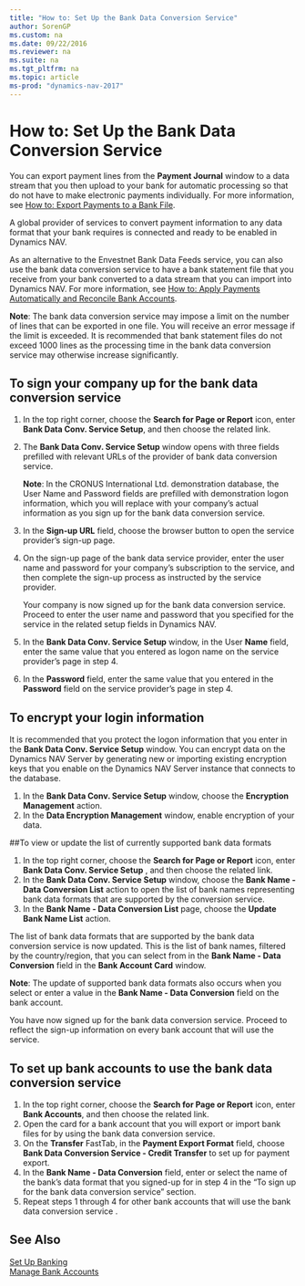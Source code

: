 ```yaml
---
title: "How to: Set Up the Bank Data Conversion Service"
author: SorenGP
ms.custom: na
ms.date: 09/22/2016
ms.reviewer: na
ms.suite: na
ms.tgt_pltfrm: na
ms.topic: article
ms-prod: "dynamics-nav-2017"
---
```


# How to: Set Up the Bank Data Conversion Service
You can export payment lines from the **Payment Journal** window to a data stream that you then upload to your bank for automatic processing so that do not have to make electronic payments individually. For more information, see [How to: Export Payments to a Bank File](payables-how-export-payments-bank-file.md).

A global provider of services to convert payment information to any data format that your bank requires is connected and ready to be enabled in Dynamics NAV.

As an alternative to the Envestnet Bank Data Feeds service, you can also use the bank data conversion service to have a bank statement file that you receive from your bank converted to a data stream that you can import into Dynamics NAV. For more information, see [How to: Apply Payments Automatically and Reconcile Bank Accounts](receivables-apply-payments-auto-reconcile-bank-accounts.md).

**Note**: The bank data conversion service may impose a limit on the number of lines that can be exported in one file. You will receive an error message if the limit is exceeded. It is recommended that bank statement files do not exceed 1000 lines as the processing time in the bank data conversion service may otherwise increase significantly.

## To sign your company up for the bank data conversion service
1. In the top right corner, choose the **Search for Page or Report** icon, enter **Bank Data Conv. Service Setup**, and then choose the related link.  
2. The **Bank Data Conv. Service Setup** window opens with three fields prefilled with relevant URLs of the provider of bank data conversion service.

    **Note**: In the CRONUS International Ltd. demonstration database, the User Name and Password fields are prefilled with demonstration logon information, which you will replace with your company’s actual information as you sign up for the bank data conversion service.
3. In the **Sign-up URL** field, choose the browser button to open the service provider’s sign-up page.  
4. On the sign-up page of the bank data service provider, enter the user name and password for your company’s subscription to the service, and then complete the sign-up process as instructed by the service provider.

    Your company is now signed up for the bank data conversion service. Proceed to enter the user name and password that you specified for the service in the related setup fields in Dynamics NAV.
5. In the **Bank Data Conv. Service Setup** window, in the User **Name** field, enter the same value that you entered as logon name on the service provider’s page in step 4.
6. In the **Password** field, enter the same value that you entered in the **Password** field on the service provider’s page in step 4.

## To encrypt your login information
It is recommended that you protect the logon information that you enter in the **Bank Data Conv. Service Setup** window. You can encrypt data on the Dynamics NAV Server by generating new or importing existing encryption keys that you enable on the Dynamics NAV Server instance that connects to the database.

1. In the **Bank Data Conv. Service Setup** window, choose the **Encryption Management** action.
2. In the **Data Encryption Management** window, enable encryption of your data.

##To view or update the list of currently supported bank data formats
1. In the top right corner, choose the **Search for Page or Report** icon, enter **Bank Data Conv. Service Setup** , and then choose the related link.
2. In the **Bank Data Conv. Service Setup** window, choose the **Bank Name - Data Conversion List** action to open the list of bank names representing bank data formats that are supported by the conversion service.
3. In the **Bank Name - Data Conversion List** page, choose the **Update Bank Name List** action.

The list of bank data formats that are supported by the bank data conversion service is now updated. This is the list of bank names, filtered by the country/region, that you can select from in the **Bank Name - Data Conversion** field in the **Bank Account Card** window.

**Note**: The update of supported bank data formats also occurs when you select or enter a value in the **Bank Name - Data Conversion** field on the bank account.

You have now signed up for the bank data conversion service. Proceed to reflect the sign-up information on every bank account that will use the service.

## To set up bank accounts to use the bank data conversion service
1. In the top right corner, choose the **Search for Page or Report** icon, enter **Bank Accounts**, and then choose the related link.
2. Open the card for a bank account that you will export or import bank files for by using the bank data conversion service.
3. On the **Transfer** FastTab, in the **Payment Export Format** field, choose **Bank Data Conversion Service - Credit Transfer** to set up for payment export.
4. In the **Bank Name - Data Conversion** field, enter or select the name of the bank’s data format that you signed-up for in step 4 in the “To sign up for the bank data conversion service” section.
5. Repeat steps 1 through 4 for other bank accounts that will use the bank data conversion service .

## See Also  
[Set Up Banking](bank-setup-banking.md)  
[Manage Bank Accounts](bank-manage-bank-accounts.md)
